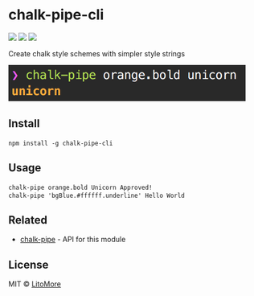 # chalk-pipe-cli

[![](https://img.shields.io/npm/v/chalk-pipe-cli.svg)](https://www.npmjs.com/package/chalk-pipe-cli)
[![](https://img.shields.io/npm/l/chalk-pipe-cli.svg)](https://github.com/LitoMore/chalk-pipe-cli/blob/master/LICENSE)
[![](https://img.shields.io/badge/code_style-XO-5ed9c7.svg)](https://github.com/xojs/xo)

Create chalk style schemes with simpler style strings

![](https://raw.githubusercontent.com/LitoMore/chalk-pipe-cli/master/screenshot.png)

## Install

```shell
npm install -g chalk-pipe-cli
```

## Usage

```shell
chalk-pipe orange.bold Unicorn Approved!
chalk-pipe 'bgBlue.#ffffff.underline' Hello World
```

## Related

- [chalk-pipe](https://github.com/LitoMore/chalk-pipe) - API for this module

## License

MIT © [LitoMore](https://github.com/LitoMore)
